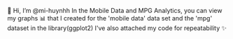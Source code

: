 👋 Hi, I’m @mi-huynhh
In the Mobile Data and MPG Analytics, you can view my graphs 📊 that I created for the 'mobile data' data set and the 'mpg' dataset in the library(ggplot2)
I've also attached my code for repeatability ✨
